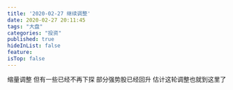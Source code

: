 ```yaml
---
title: '2020-02-27 继续调整'
date: 2020-02-27 20:11:45
tags: "大盘"
categories: "投资"
published: true
hideInList: false
feature: 
isTop: false
---
```

缩量调整
但有一些已经不再下探
部分强势股已经回升
估计这轮调整也就到这里了
<!-- more -->
